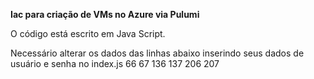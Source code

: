 **Iac para criação de VMs no Azure via Pulumi**

O código está escrito em Java Script.

Necessário alterar os dados das linhas abaixo inserindo seus dados de usuário e senha no index.js
66
67
136
137
206
207

